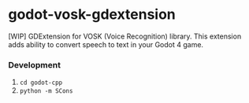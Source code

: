 # godot-vosk-gdextension
[WIP] GDExtension for VOSK (Voice Recognition) library. This extension adds ability to convert speech to text in your Godot 4 game.



### Development

1. `cd godot-cpp`
2. `python -m SCons`
